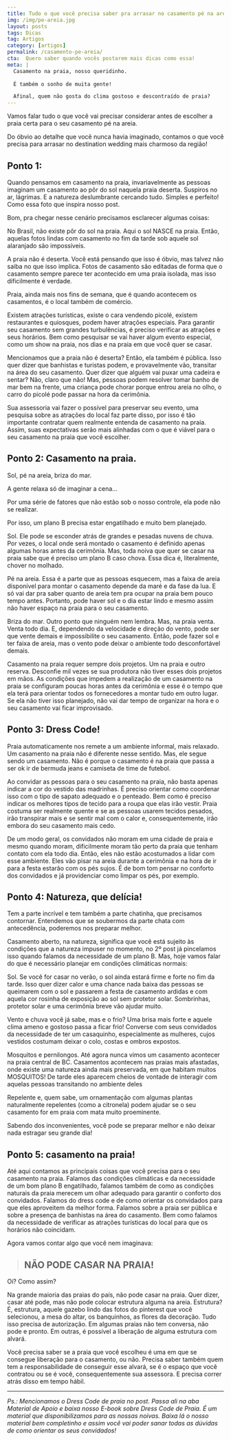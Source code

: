 ```yaml
---
title: Tudo o que você precisa saber pra arrasar no casamento pé na areia!
img: /img/pe-areia.jpg
layout: posts
tags: Dicas
tag: Artigos
category: [artigos]
permalink: /casamento-pe-areia/
cta:  Quero saber quando vocês postarem mais dicas como essa!
meta: |
  Casamento na praia, nosso queridinho.
    
  É também o sonho de muita gente!

  Afinal, quem não gosta do clima gostoso e descontraído de praia?
---
```


Vamos falar tudo o que você vai precisar considerar antes de escolher a praia certa para o seu casamento pé na areia.

Do óbvio ao detalhe que você nunca havia imaginado, contamos o que você precisa para arrasar no destination wedding mais charmoso da região!

## Ponto 1:

Quando pensamos em casamento na praia, invariavelmente as pessoas imaginam um casamento ao pôr do sol naquela praia deserta. Suspiros no ar, lágrimas. E a natureza deslumbrante cercando tudo. Simples e perfeito! Como essa foto que inspira nosso post.

Bom, pra chegar nesse cenário precisamos esclarecer algumas coisas:

No Brasil, não existe pôr do sol na praia. Aqui o sol NASCE na praia. Então, aquelas fotos lindas com casamento no fim da tarde sob aquele sol alaranjado são impossíveis.

A praia não é deserta. Você está pensando que isso é óbvio, mas talvez não saiba no que isso implica. Fotos de casamento são editadas de forma que o casamento sempre parece ter acontecido em uma praia isolada, mas isso dificilmente é verdade.

Praia, ainda mais nos fins de semana, que é quando acontecem os casamentos, é o local também de comércio. 

Existem atrações turísticas, existe o cara vendendo picolé, existem restaurantes e quiosques, podem haver atrações especiais. Para garantir seu casamento sem grandes turbulências, é preciso verificar as atrações e seus horários. Bem como pesquisar se vai haver algum evento especial, como um show na praia, nos dias e na praia em que você quer se casar.

Mencionamos que a praia não é deserta? Então, ela também é pública. Isso quer dizer que banhistas e turistas podem, e provavelmente vão, transitar na área do seu casamento. Quer dizer que alguém vai puxar uma cadeira e sentar? Não, claro que não! Mas, pessoas podem resolver tomar banho de mar bem na frente, uma criança pode chorar porque entrou areia no olho, o carro do picolé pode passar na hora da cerimônia. 

Sua assessoria vai fazer o possível para preservar seu evento, uma pesquisa sobre as atrações do local faz parte disso, por isso é tão importante contratar quem realmente entenda de casamento na praia. Assim, suas expectativas serão mais alinhadas com o que é viável para o seu casamento na praia que você escolher.


## Ponto 2: Casamento na praia.

Sol, pé na areia, briza do mar. 

A gente relaxa só de imaginar a cena…

Por uma série de fatores que não estão sob o nosso controle, ela pode não se realizar.

Por isso, um plano B precisa estar engatilhado e muito bem planejado.

Sol. Ele pode se esconder atrás de grandes e pesadas nuvens de chuva. Por vezes, o local onde será montado o casamento é definido apenas algumas horas antes da cerimônia. Mas, toda noiva que quer se casar na praia sabe que é preciso um plano B caso chova. Essa dica é, literalmente, chover no molhado.

Pé na areia. Essa é a parte que as pessoas esquecem, mas a faixa de areia disponível para montar o casamento depende da maré e da fase da lua. E só vai dar pra saber quanto de areia tem pra ocupar na praia bem pouco tempo antes. Portanto, pode haver sol e o dia estar lindo e mesmo assim não haver espaço na praia para o seu casamento.

Briza do mar. Outro ponto que ninguém nem lembra. Mas, na praia venta. Venta todo dia. E, dependendo da velocidade e direção do vento, pode ser que vente demais e impossibilite o seu casamento. Então, pode fazer sol e ter faixa de areia, mas o vento pode deixar o ambiente todo desconfortável demais.

Casamento na praia requer sempre dois projetos. Um na praia e outro reserva. Desconfie mil vezes se sua produtora não tiver esses dois projetos em mãos. As condições que impedem a realização de um casamento na praia se configuram poucas horas antes da cerimônia e esse é o tempo que ela terá para orientar todos os fornecedores a montar tudo em outro lugar. Se ela não tiver isso planejado, não vai dar tempo de organizar na hora e o seu casamento vai ficar improvisado.



## Ponto 3: Dress Code!

Praia automaticamente nos remete a um ambiente informal, mais relaxado.
Um casamento na praia não é diferente nesse sentido. Mas, ele segue sendo um casamento. Não é porque o casamento é na praia que passa a ser ok ir de bermuda jeans e camiseta de time de futebol.

Ao convidar as pessoas para o seu casamento na praia, não basta apenas indicar a cor do vestido das madrinhas. É preciso orientar como coordenar isso com o tipo de sapato adequado e o penteado. Bem como é preciso indicar os melhores tipos de tecido para a roupa que elas irão vestir. Praia costuma ser realmente quente e se as pessoas usarem tecidos pesados, irão transpirar mais e se sentir mal com o calor e, consequentemente, irão embora do seu casamento mais cedo.

De um modo geral, os convidados não moram em uma cidade de praia e mesmo quando moram, dificilmente moram tão perto da praia que tenham contato com ela todo dia. Então, eles não estão acostumados a lidar com esse ambiente.
Eles vão pisar na areia durante a cerimônia e na hora de ir para a festa estarão com os pés sujos. É de bom tom pensar no conforto dos convidados e já providenciar como limpar os pés, por exemplo.


## Ponto 4: Natureza, que delícia! 

Tem a parte incrível e tem também a parte chatinha, que precisamos contornar. Entendemos que se soubermos da parte chata com antecedência, poderemos nos preparar melhor. 

Casamento aberto, na natureza, significa que você está sujeito às condições que a natureza impuser no momento, no 2º post já pincelamos isso quando falamos da necessidade de um plano B. Mas, hoje vamos falar do que é necessário planejar em condições climáticas normais:

Sol. Se você for casar no verão, o sol ainda estará firme e forte no fim da tarde. Isso quer dizer calor e uma chance nada baixa das pessoas se queimarem com o sol e passarem a festa de casamento ardidas e com aquela cor rosinha de exposição ao sol sem protetor solar. Sombrinhas, protetor solar e uma cerimônia breve vão ajudar muito.

Vento e chuva você já sabe, mas e o frio? Uma brisa mais forte e aquele clima ameno e gostoso passa a ficar frio! Converse com seus convidados da necessidade de ter um casaquinho, especialmente as mulheres, cujos vestidos costumam deixar o colo, costas e ombros expostos.

Mosquitos e pernilongos. Até agora nunca vimos um casamento acontecer na praia central de BC. Casamentos acontecem nas praias mais afastadas, onde existe uma natureza ainda mais preservada, em que habitam muitos MOSQUITOS! De tarde eles aparecem cheios de vontade de interagir com aquelas pessoas transitando no ambiente deles

Repelente e, quem sabe, um ornamentação com algumas plantas naturalmente repelentes (como a citronela) podem ajudar se o seu casamento for em praia com mata muito proeminente.


Sabendo dos inconvenientes, você pode se preparar melhor e não deixar nada estragar seu grande dia!


## Ponto 5: casamento na praia!

Até aqui contamos as principais coisas que você precisa para o seu casamento na praia.
Falamos das condições climáticas e da necessidade de um bom plano B engatilhado, falamos também de como as condições naturais da praia merecem um olhar adequado para garantir o conforto dos convidados.
Falamos do dress code e de como orientar os convidados para que eles aproveitem da melhor forma.
Falamos sobre a praia ser pública e sobre a presença de banhistas na área do casamento. Bem como falamos da necessidade de verificar as atrações turísticas do local para que os horários não coincidam.

Agora vamos contar algo que você nem imaginava:

>## NÃO PODE CASAR NA PRAIA!

Oi? Como assim?

Na grande maioria das praias do país, não pode casar na praia. Quer dizer, casar até pode, mas não pode colocar estrutura alguma na areia.
Estrutura? É, estrutura, aquele gazebo lindo das fotos do pinterest que você selecionou, a mesa do altar, os banquinhos, as flores da decoração. Tudo isso precisa de autorização.
Em algumas praias não tem conversa, não pode e pronto. Em outras, é possível a liberação de alguma estrutura com alvará. 

Você precisa saber se a praia que você escolheu é uma em que se consegue liberação para o casamento, ou não. Precisa saber também quem tem a responsabilidade de conseguir esse alvará, se é o espaço que você contratou ou se é você, consequentemente sua assessora. E precisa correr atrás disso em tempo hábil.

***

*Ps.: Mencionamos o Dress Code de praia no post. Passa ali na aba Material de Apoio e baixa nosso E-book sobre Dress Code de Praia. É um material que disponibilizamos para as nossas noivas. Baixa lá o nosso material bem completinho e assim você vai poder sanar todas as dúvidas de como orientar os seus convidados!*